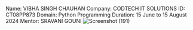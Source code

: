 Name: VIBHA SINGH CHAUHAN
Company: CODTECH IT SOLUTIONS
ID: CT08PP873
Domain: Python Programming
Duration: 15 June to 15 August 2024
Mentor: SRAVANI GOUNI
![Screenshot (191)](https://github.com/vibhasingh99/CODTECH-IT-SOLUTIONS-TASK1/assets/164393033/9eba0ddf-a5df-4209-8cba-67a40f2b3dc3)

